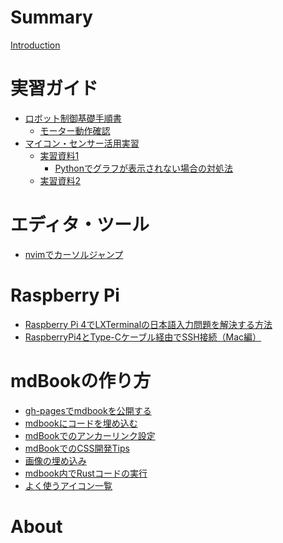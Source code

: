 # Summary

[Introduction](README.md)

# 実習ガイド
- [ロボット制御基礎手順書](robot_basis/README.md)
    - [モーター動作確認](robot_basis/robot_basis_250710.md)
- [マイコン・センサー活用実習](teaching_advanced/README.md)
    - [実習資料1](teaching_advanced/lesson1.md)
        - [Pythonでグラフが表示されない場合の対処法](teaching_advanced/matplotlib-troubleshooting.md)
    - [実習資料2](teaching_advanced/lesson2.md)
<!-- 
- [OLEDコネクタ ハンダ付け手順書](oled_connector_250717.md)
-->

# エディタ・ツール
- [nvimでカーソルジャンプ](nvim_cursor_jump.md)

# Raspberry Pi
- [Raspberry Pi 4でLXTerminalの日本語入力問題を解決する方法](raspberrypi_japanese_input_fix.md)
- [RaspberryPi4とType-Cケーブル経由でSSH接続（Mac編）](raspberrypi4_connect_via_ssh_mac.md)

# mdBookの作り方
- [gh-pagesでmdbookを公開する](how_to_deploy_from_gh-pages.md)
- [mdbookにコードを埋め込む](how_to_embed_code_from_files.md)
- [mdBookでのアンカーリンク設定](anchor_links_in_mdbook.md)
- [mdBookでのCSS開発Tips](css_tips_for_mdbook.md)
- [画像の埋め込み](how_to_embed_imagefile.md)
- [mdbook内でRustコードの実行](how_to_use_playground.md)
- [よく使うアイコン一覧](icon.md)

<!--
# その他の例
- [Nested example](nested/README.md)
    - [My First Chapter](my-first-chapter.md)
    - [Sub-chapter](nested/sub-chapter.md)
    - [なぜ固有ベクトルで行列の対角化ができるか](nested/det.md)
-->

# About


